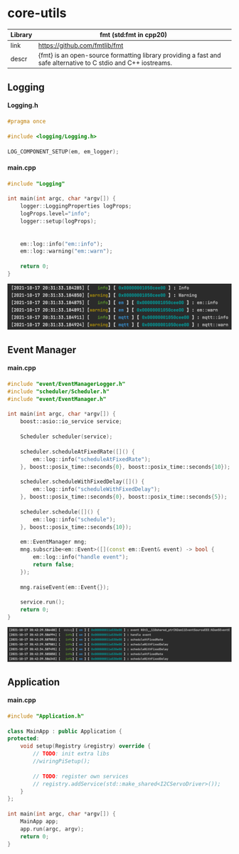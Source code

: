# core-utils

|Library|fmt (std:fmt in cpp20)|
|---|---|
|link|https://github.com/fmtlib/fmt|
|descr|{fmt} is an open-source formatting library providing a fast and safe alternative to C stdio and C++ iostreams.|

## Logging

#### Logging.h

```cpp
#pragma once

#include <logging/Logging.h>

LOG_COMPONENT_SETUP(em, em_logger);
```

#### main.cpp

```cpp
#include "Logging"

int main(int argc, char *argv[]) {
    logger::LoggingProperties logProps;
    logProps.level="info";
    logger::setup(logProps);


    em::log::info("em::info");
    em::log::warning("em::warn");

    return 0;
}
```

![](https://raw.githubusercontent.com/darvik80/core-utils/master/images/logging.png)

## Event Manager

#### main.cpp

```cpp
#include "event/EventManagerLogger.h"
#include "scheduler/Scheduler.h"
#include "event/EventManager.h"

int main(int argc, char *argv[]) {
    boost::asio::io_service service;

    Scheduler scheduler(service);

    scheduler.scheduleAtFixedRate([]() {
        em::log::info("scheduleAtFixedRate");
    }, boost::posix_time::seconds{0}, boost::posix_time::seconds{10});

    scheduler.scheduleWithFixedDelay([]() {
        em::log::info("scheduleWithFixedDelay");
    }, boost::posix_time::seconds{0}, boost::posix_time::seconds{5});

    scheduler.schedule([]() {
        em::log::info("schedule");
    }, boost::posix_time::seconds{10});

    em::EventManager mng;
    mng.subscribe<em::Event>([](const em::Event& event) -> bool {
        em::log::info("handle event");
        return false;
    });

    mng.raiseEvent(em::Event{});

    service.run();
    return 0;
}
```

![](https://raw.githubusercontent.com/darvik80/core-utils/master/images/event-manager.png)

## Application

#### main.cpp

```cpp
#include "Application.h"

class MainApp : public Application {
protected:
    void setup(Registry &registry) override {
        // TODO: init extra libs
        //wiringPiSetup();
        
        // TODO: register own services
        // registry.addService(std::make_shared<I2CServoDriver>());
    }
};

int main(int argc, char *argv[]) {
    MainApp app;
    app.run(argc, argv);
    return 0;
}

```

